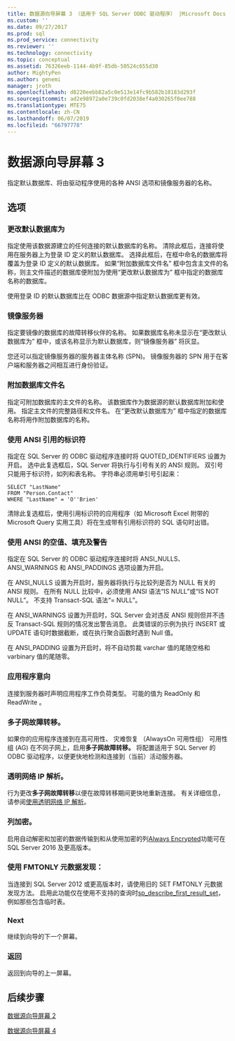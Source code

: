 ```yaml
---
title: 数据源向导屏幕 3 （适用于 SQL Server ODBC 驱动程序） |Microsoft Docs
ms.custom: ''
ms.date: 09/27/2017
ms.prod: sql
ms.prod_service: connectivity
ms.reviewer: ''
ms.technology: connectivity
ms.topic: conceptual
ms.assetid: 76326eeb-1144-4b9f-85db-50524c655d30
author: MightyPen
ms.author: genemi
manager: jroth
ms.openlocfilehash: d8220eebb82a5c0e513e14fc9b582b10183d293f
ms.sourcegitcommit: ad2e98972a0e739c0fd2038ef4a030265f0ee788
ms.translationtype: MTE75
ms.contentlocale: zh-CN
ms.lasthandoff: 06/07/2019
ms.locfileid: "66797778"
---
```

# <a name="data-source-wizard-screen-3"></a>数据源向导屏幕 3

指定默认数据库、将由驱动程序使用的各种 ANSI 选项和镜像服务器的名称。

## <a name="options"></a>选项

### <a name="change-the-default-database-to"></a>更改默认数据库为

指定使用该数据源建立的任何连接的默认数据库的名称。 清除此框后，连接将使用在服务器上为登录 ID 定义的默认数据库。 选择此框后，在框中命名的数据库将覆盖为登录 ID 定义的默认数据库。 如果“附加数据库文件名”  框中包含主文件的名称，则主文件描述的数据库便附加为使用“更改默认数据库为”  框中指定的数据库名称的数据库。

使用登录 ID 的默认数据库比在 ODBC 数据源中指定默认数据库更有效。

### <a name="mirror-server"></a>镜像服务器

指定要镜像的数据库的故障转移伙伴的名称。 如果数据库名称未显示在“更改默认数据库为”  框中，或该名称显示为默认数据库，则“镜像服务器”  将灰显。

您还可以指定镜像服务器的服务器主体名称 (SPN)。 镜像服务器的 SPN 用于在客户端和服务器之间相互进行身份验证。

### <a name="attach-database-filename"></a>附加数据库文件名

指定可附加数据库的主文件的名称。 该数据库作为数据源的默认数据库附加和使用。 指定主文件的完整路径和文件名。 在“更改默认数据库为”  框中指定的数据库名称将用作附加数据库的名称。

### <a name="use-ansi-quoted-identifiers"></a>使用 ANSI 引用的标识符

指定在 SQL Server 的 ODBC 驱动程序连接时将 QUOTED_IDENTIFIERS 设置为开启。 选中此复选框后，SQL Server 将执行与引号有关的 ANSI 规则。 双引号只能用于标识符，如列和表名称。 字符串必须用单引号引起来：

```
SELECT "LastName"
FROM "Person.Contact"
WHERE "LastName" = 'O''Brien'
```

清除此复选框后，使用引用标识符的应用程序（如 Microsoft Excel 附带的 Microsoft Query 实用工具）将在生成带有引用标识符的 SQL 语句时出错。

### <a name="use-ansi-nulls-paddings-and-warnings"></a>使用 ANSI 的空值、填充及警告

指定在 SQL Server 的 ODBC 驱动程序连接时将 ANSI_NULLS、ANSI_WARNINGS 和 ANSI_PADDINGS 选项设置为开启。

在 ANSI_NULLS 设置为开启时，服务器将执行与比较列是否为 NULL 有关的 ANSI 规则。 在所有 NULL 比较中，必须使用 ANSI 语法“IS NULL”或“IS NOT NULL”。 不支持 Transact-SQL 语法“= NULL”。

在 ANSI_WARNINGS 设置为开启时，SQL Server 会对违反 ANSI 规则但并不违反 Transact-SQL 规则的情况发出警告消息。 此类错误的示例为执行 INSERT 或 UPDATE 语句时数据截断，或在执行聚合函数时遇到 Null 值。 

在 ANSI_PADDING 设置为开启时，将不自动剪裁 varchar  值的尾随空格和 varbinary  值的尾随零。

### <a name="application-intent"></a>应用程序意向

连接到服务器时声明应用程序工作负荷类型。 可能的值为 ReadOnly 和 ReadWrite   。

### <a name="multi-subnet-failover"></a>多子网故障转移。

如果你的应用程序连接到在高可用性、 灾难恢复 （AlwaysOn 可用性组） 可用性组 (AG) 在不同子网上，启用**多子网故障转移。** 将配置适用于 SQL Server 的 ODBC 驱动程序，以便更快地检测和连接到（当前）活动服务器。

### <a name="transparent-network-ip-resolution"></a>透明网络 IP 解析。

行为更改**多子网故障转移**以便在故障转移期间更快地重新连接。 有关详细信息，请参阅[使用透明网络 IP 解析](../../../connect/odbc/using-transparent-network-ip-resolution.md)。

### <a name="column-encryption"></a>列加密。

启用自动解密和加密的数据传输到和从使用加密的列[Always Encrypted](../../../connect/odbc/using-always-encrypted-with-the-odbc-driver.md)功能可在 SQL Server 2016 及更高版本。

### <a name="use-fmtonly-metadata-discovery"></a>使用 FMTONLY 元数据发现：

当连接到 SQL Server 2012 或更高版本时，请使用旧的 SET FMTONLY 元数据发现方法。 启用此功能仅在使用不支持的查询时[sp_describe_first_result_set](../../../relational-databases/system-stored-procedures/sp-describe-first-result-set-transact-sql.md)，例如那些包含临时表。 

### <a name="next"></a>Next

继续到向导的下一个屏幕。

### <a name="back"></a>返回

返回到向导的上一屏幕。

## <a name="next-steps"></a>后续步骤

[数据源向导屏幕 2](../../../connect/odbc/windows/dsn-wizard-2.md)

[数据源向导屏幕 4](../../../connect/odbc/windows/dsn-wizard-4.md)
